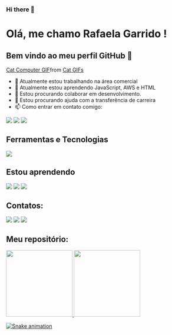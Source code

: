 ### Hi there 👋
# Olá, me chamo Rafaela Garrido ! 
## Bem vindo ao meu perfil GitHub 👋
<div class="tenor-gif-embed" data-postid="17611078" data-share-method="host" data-aspect-ratio="1.30081" data-width="100%"><a href="https://tenor.com/view/cat-computer-mouse-notebook-developer-gif-17611078">Cat Computer GIF</a>from <a href="https://tenor.com/search/cat-gifs">Cat GIFs</a></div> <script type="text/javascript" async src="https://tenor.com/embed.js"></script>

- 🔭 Atualmente estou trabalhando na área comercial
- 🌱 Atualmente estou aprendendo JavaScript, AWS e HTML
- 👯 Estou procurando colaborar em desenvolvimento.
- 🤔 Estou procurando ajuda com a transferência de carreira
- 📫 Como entrar em contato comigo: 
 <div>
<a href="https://instagram.com/rafisgarrido" target="_blank"><img src="https://img.shields.io/badge/-Instagram-%23E4405F?style=for-the-badge&logo=instagram&logoColor=white" target="_blank"></a>
<a href = "mailto:rafascgarrido@gmail.com"><img src="https://img.shields.io/badge/Gmail-D14836?style=for-the-badge&logo=gmail&logoColor=white" target="_blank"></a>
<a href="https://www.linkedin.com/in/rafaela-garrido-a88b021b0/" target="_blank"><img src="https://img.shields.io/badge/-LinkedIn-%230077B5?style=for-the-badge&logo=linkedin&logoColor=white" target="_blank"></a>   
</div>


## Ferramentas e Tecnologias
<img src="https://cdn.jsdelivr.net/gh/devicons/devicon/icons/c/c-original.svg" />

## Estou aprendendo
<img src="https://cdn.jsdelivr.net/gh/devicons/devicon/icons/javascript/javascript-original.svg" />
<img src="https://cdn.jsdelivr.net/gh/devicons/devicon/icons/html5/html5-original.svg" />
<img src="https://cdn.jsdelivr.net/gh/devicons/devicon/icons/amazonwebservices/amazonwebservices-original-wordmark.svg" />

## Contatos:
<div>
<a href="https://instagram.com/rafisgarrido" target="_blank"><img src="https://img.shields.io/badge/-Instagram-%23E4405F?style=for-the-badge&logo=instagram&logoColor=white" target="_blank"></a>
<a href = "mailto:rafascgarrido@gmail.com"><img src="https://img.shields.io/badge/Gmail-D14836?style=for-the-badge&logo=gmail&logoColor=white" target="_blank"></a>
<a href="https://www.linkedin.com/in/rafaela-garrido-a88b021b0/" target="_blank"><img src="https://img.shields.io/badge/-LinkedIn-%230077B5?style=for-the-badge&logo=linkedin&logoColor=white" target="_blank"></a>   
</div>

## Meu repositório:
<div>
<a href="https://github.com/rafisgarrido">
<img height="180em" src="https://github-readme-stats.vercel.app/api/top-langs/?username=rafisgarridoi&layout=compact&langs_count=7&theme=dracula"/>
<img height="180em" src="https://github-readme-stats.vercel.app/api?rafisgarrido&show_icons=true&theme=dracula&include_all_commits=true&count_private=true"/>
</div>
  
 ![Snake animation](https://github.com/seu-usuário-aqui/seu-usuário-aqui/blob/output/github-contribution-grid-snake.svg)
